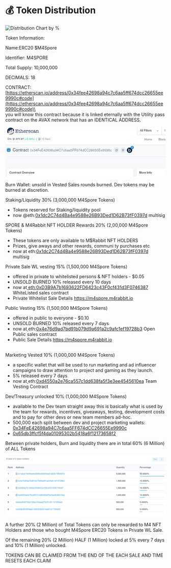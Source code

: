# 💰 Token Distribution

![Distribution Chart by %](https://lh6.googleusercontent.com/3Nj7sqfNvHkIFBPid7ZUQd09gufOQlYnePnW54zAzKq4Y\_PSm36vKmIZoF4jcbfXJg8KxcrZbMD-1D3G5k57HhGJACH5x95ROOsg4KISVriiSIiVMmohfgfLkXXC5w)

Token Information:

Name:ERC20 $M4Spore

Identifier: M4SPORE

Total Supply: 10,000,000

DECIMALS: 18

CONTRACT: [https://etherscan.io/address/0x34fee42698a94c7c6aa5ff674dcc26655ee9990c#code](https://etherscan.io/address/0x34fee42698a94c7c6aa5ff674dcc26655ee9990c#code)\
\
you will know this contract because it is linked eternally with the Utility pass contract on the AVAX network that has an IDENTICAL ADDRESS.

![THE SMALL b TO THE RIGHT OF THE ADDRESS LINKS TO MILRAB CONTRACT ON AVAX AND VICE VERSA SO YOU ALWAYS KNOW YOU ARE LOOKING AT THE RIGHT CONTRACT.](<.gitbook/assets/image (1).png>)

Burn Wallet:  unsold in Vested Sales rounds burned.  Dev tokens may be burned at discretion.



Staking/Liquidity 30% (3,000,000 M4Spore Tokens)

* Tokens reserved for Staking/liquidity pool
* now @eth:[0x1dc2C74d4Ba4e9588e26B93Ded1D62B73fF0397d](https://gnosis-safe.io/app/eth:0x1dc2C74d4Ba4e9588e26B93Ded1D62B73fF0397d/balances) multisig



SPORE & M4Rabbit NFT HOLDER Rewards 20% (2,00,000 M4Spore Tokens)

* These tokens are only available to M$Rabbit NFT HOLDERS
* Prizes, give aways and other rewards, communi ty purchases etc
* now at eth:[0x1dc2C74d4Ba4e9588e26B93Ded1D62B73fF0397d](https://gnosis-safe.io/app/eth:0x1dc2C74d4Ba4e9588e26B93Ded1D62B73fF0397d/balances) multisig&#x20;



Private Sale WL vesting 15% (1,500,000 M4Spore Tokens)

* offered in private to whitelisted persons & NFT holders - $0.05
* UNSOLD BURNED 10% released every 10 days
* now at[ eth:0xD3B9A7b1693622FD6423c43F0cf431d3F0746387](https://etherscan.io/address/0xd3b9a7b1693622fd6423c43f0cf431d3f0746387#writeContract) WhiteListed sales contract
* Private Whitelist Sale Details [https://m4spore.m4rabbit.io ](https://m4spore.m4rabbit.io)



Public Vesting 15% (1,500,000 M4Spore Tokens)

* offered in public to everyone - $0.10
* &#x20;UNSOLD BURNED 10% released every 7 days
* now at[ ](https://etherscan.io/address/0x4e76d9ad7bd91b079d9a691a2c9afc1ef19728b3#code)eth:[0x4e76d9ad7bd91b079d9a691a2c9afc1ef19728b3](https://etherscan.io/address/0x4e76d9ad7bd91b079d9a691a2c9afc1ef19728b3#code)                 Open Public sales contract
* Public Sale Details [https://m4spore.m4rabbit.io ](https://m4spore.m4rabbit.io)

\
Marketing Vested 10% (1,000,000 M4Spore Tokens)

* a specific wallet that will be used to run marketing and ad influencer campaigns to draw attention to project and gaming as they launch.&#x20;
* 5% released every 7 days
* now at[ ](https://etherscan.io/address/0x4e76d9ad7bd91b079d9a691a2c9afc1ef19728b3#code)eth:[0xd4550a2e76ca557c1dd638fa5f3e3ee4545610ea](https://etherscan.io/address/0xd4550a2e76ca557c1dd638fa5f3e3ee4545610ea#code)  Team Vesting Contract



Dev/Treasury unlocked 10% (1,000,000 M4Spore Tokens)

* available to the Dev team straight away this is basically what is used by the team for rewards, incentives, giveaways, testing, development costs and to pay for other devs or new team members ad-hoc.
* 500,000 each split between dev and project marketing wallets:\
  [0x34FeE42698a94C7c6aa5FF674dCC26655Ee9990c](https://etherscan.io/token/0x34fee42698a94c7c6aa5ff674dcc26655ee9990c?a=0xbeed5427b0e728ac7efaad279c51d511472f9ee2)
* [0x65db3ffcf5f4da01095302b5418a6f12173658f2](https://etherscan.io/token/0x34fee42698a94c7c6aa5ff674dcc26655ee9990c?a=0x65db3ffcf5f4da01095302b5418a6f12173658f2)



Between private holders, Burn and liquidity there are in total 60% (6 Million) of ALL Tokens

![](.gitbook/assets/image.png)

A further 20%  (2 Million) of Total Tokens can only be rewarded to M4 NFT Holders and those who bought M4Spore ERC20 Tokens in Private WL Sale.

Of the remaining 20% (2 Million) HALF (1 Million) locked at 5% every 7 days and 10% (1 Million) unlocked.



TOKENS CAN BE CLAIMED FROM THE END OF THE EACH SALE AND TIME RESETS EACH CLAIM
